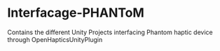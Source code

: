 # Interfacage-PHANToM
Contains the different Unity Projects interfacing Phantom haptic device through OpenHapticsUnityPlugin
